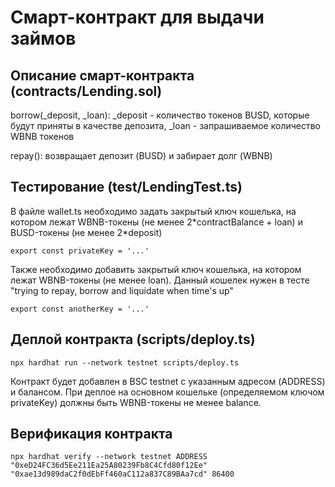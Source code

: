 # Смарт-контракт для выдачи займов 

## Описание смарт-контракта (contracts/Lending.sol)

borrow(_deposit, _loan): _deposit - количество токенов BUSD, которые будут приняты в качестве депозита, _loan - запрашиваемое количество WBNB токенов

repay(): возвращает депозит (BUSD) и забирает долг (WBNB)

## Тестирование (test/LendingTest.ts)

В файле wallet.ts необходимо задать закрытый ключ кошелька, на котором лежат WBNB-токены (не менее 2\*сontractBalance + loan) и BUSD-токены (не менее 2\*deposit)

    export const privateKey = '...'

Также необходимо добавить закрытый ключ кошелька, на котором лежат WBNB-токены (не менее loan). Данный кошелек нужен в тесте "trying to repay, borrow and liquidate when time's up"

    export const anotherKey = '...'

## Деплой контракта (scripts/deploy.ts)

    npx hardhat run --network testnet scripts/deploy.ts

Контракт будет добавлен в BSC testnet с указанным адресом (ADDRESS) и балансом. При деплое на основном кошельке (определяемом ключом privateKey) должны быть WBNB-токены не менее balance.

## Верификация контракта

    npx hardhat verify --network testnet ADDRESS "0xeD24FC36d5Ee211Ea25A80239Fb8C4Cfd80f12Ee" "0xae13d989daC2f0dEbFf460aC112a837C89BAa7cd" 86400

